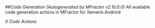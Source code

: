 ##Code Generation
*(Autogenerated by MFractor v2.10.0.0)*
All available code generation actions in MFractor for Xamarin.Android

*0 Code Actions*
